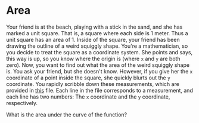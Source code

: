 # Area

Your friend is at the beach, playing with a stick in the sand, and she has marked a unit square. That is, a square where each side is 1 meter. Thus a unit square has an area of 1. Inside of the square, your friend has been drawing the outline of a weird squiggly shape. You're a mathematician, so you decide to treat the square as a coordinate system. She points and says, this way is up, so you know where the origin is (where `x` and `y` are both zero). Now, you want to find out what the area of the weird squiggly shape is. You ask your friend, but she doesn't know. However, if you give her the `x` coordinate of a point inside the square, she quickly blurts out the `y` coordinate. You rapidly scribble down these measurements, which are provided in [this](./coordinates.txt) file. Each line in the file corresponds to a measurement, and each line has two numbers: The `x` coordinate and the `y` coordinate, respectively.

What is the area under the curve of the function?